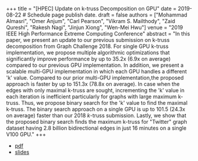 +++
title = "[HPEC] Update on k-truss Decomposition on GPU"
date = 2019-08-22  # Schedule page publish date.
draft = false
authors = ["Mohammad Almasri", "Omer Anjum", "Carl Pearson", "Vikram S. Mailthody", "Zaid Qureshi", "Rakesh Nagi", "Jinjun Xiong", "Wen-Mei Hwu"]
venue = "2019 IEEE High Performance Extreme Computing Conference"
abstract = "In this paper, we present an update to our previous submission on k-truss decomposition from Graph Challenge 2018. For single GPU k-truss implementation, we propose multiple algorithmic optimizations that significantly improve performance by up to 35.2x (6.9x on average) compared to our previous GPU implementation. In addition, we present a scalable multi-GPU implementation in which each GPU handles a different 'k' value. Compared to our prior multi-GPU implementation,the proposed approach is faster by up to 151.3x (78.8x on average). In case when the edges with only maximal k-truss are sought, incrementing the 'k' value in each iteration is inefficient particularly for graphs with large maximum k-truss. Thus, we propose binary search for the 'k' value to find the maximal k-truss. The binary search approach on a single GPU is up to 101.5 (24.3x on average) faster than our 2018 $k$-truss submission. Lastly, we  show that the proposed binary search finds the maximum k-truss for "Twitter" graph dataset having 2.8 billion bidirectional edges in just 16 minutes on a single V100 GPU."
+++

* [pdf](/pdf/2019_almasri_hpec.pdf)
* [slides](/pdf/2019_almasri_hpec_slides.pdf)
